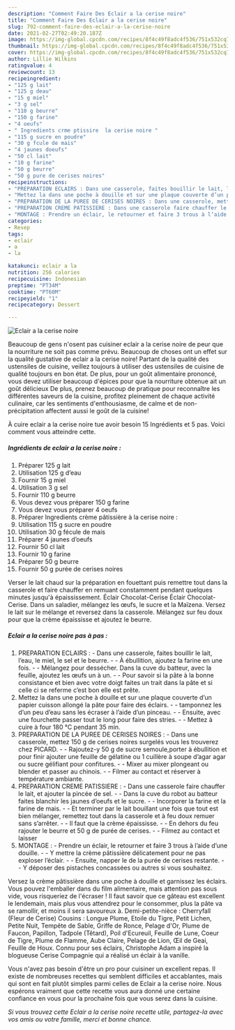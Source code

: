```yaml
---
description: "Comment Faire Des Eclair a la cerise noire"
title: "Comment Faire Des Eclair a la cerise noire"
slug: 792-comment-faire-des-eclair-a-la-cerise-noire
date: 2021-02-27T02:49:20.187Z
image: https://img-global.cpcdn.com/recipes/8f4c49f8adc4f536/751x532cq70/eclair-a-la-cerise-noire-photo-principale-de-la-recette.jpg
thumbnail: https://img-global.cpcdn.com/recipes/8f4c49f8adc4f536/751x532cq70/eclair-a-la-cerise-noire-photo-principale-de-la-recette.jpg
cover: https://img-global.cpcdn.com/recipes/8f4c49f8adc4f536/751x532cq70/eclair-a-la-cerise-noire-photo-principale-de-la-recette.jpg
author: Lillie Wilkins
ratingvalue: 4
reviewcount: 13
recipeingredient:
- "125 g lait"
- "125 g deau"
- "15 g miel"
- "3 g sel"
- "110 g beurre"
- "150 g farine"
- "4 oeufs"
- " Ingredients crme ptissire  la cerise noire "
- "115 g sucre en poudre"
- "30 g fcule de mais"
- "4 jaunes doeufs"
- "50 cl lait"
- "10 g farine"
- "50 g beurre"
- "50 g pure de cerises noires"
recipeinstructions:
- "PREPARATION ECLAIRS : Dans une casserole, faites bouillir le lait, l’eau, le miel, le sel et le beurre.  À ébullition, ajoutez la farine en une fois.  Mélangez pour dessécher. Dans la cuve du batteur, avec la feuille, ajoutez les œufs un à un.  Pour savoir si la pâte à la bonne consistance et bien avec votre doigt faites un trait dans la pâte et si celle ci se referme c’est bon elle est prête."
- "Mettez la dans une poche à douille et sur une plaque couverte d’un papier cuisson allongé la pâte pour faire des éclairs.  tamponnez les d’un peu d’eau sans les écraser à l’aide d’un pinceau.  Ensuite, avec une fourchette passer tout le long pour faire des stries.  Mettez à cuire à four 180 °C pendant 35 min."
- "PREPARATION DE LA PUREE DE CERISES NOIRES : Dans une casserole, mettez 150 g de cerises noires surgelés vous les trouverez chez PICARD.  Rajoutez-y 50 g de sucre semoule,porter à ébullition et pour finir ajouter une feuille de gélatine ou 1 cuillère à soupe d’agar agar ou sucre gélifiant pour confitures.  Mixer au mixer plongeant ou blender et passer au chinois.  Filmer au contact et réserver à température ambiante."
- "PREPARATION CREME PATISSIERE : Dans une casserole faire chauffer le lait, et ajouter la pincée de sel.  Dans la cuve du robot au batteur faites blanchir les jaunes d’oeufs et le sucre.  Incorporer la farine et la farine de mais.  Et terminer par le lait bouillant une fois que tout est bien mélanger, remettez tout dans la casserole et à feu doux remuer sans s’arrêter.  Il faut que la crème épaississe.  En dehors du feu rajouter le beurre et 50 g de purée de cerises.  Filmez au contact et laisser"
- "MONTAGE : Prendre un éclair, le retourner et faire 3 trous à l’aide d’une douille.  Y mettre la crème pâtissière délicatement pour ne pas exploser l’éclair.  Ensuite, napper le de la purée de cerises restante.  Y déposer des pistaches concassées ou autres si vous souhaitez."
categories:
- Resep
tags:
- eclair
- a
- la

katakunci: eclair a la 
nutrition: 256 calories
recipecuisine: Indonesian
preptime: "PT34M"
cooktime: "PT60M"
recipeyield: "1"
recipecategory: Dessert

---
```



![Eclair a la cerise noire](https://img-global.cpcdn.com/recipes/8f4c49f8adc4f536/751x532cq70/eclair-a-la-cerise-noire-photo-principale-de-la-recette.jpg)

Beaucoup de gens n'osent pas cuisiner eclair a la cerise noire de peur que la nourriture ne soit pas comme prévu. Beaucoup de choses ont un effet sur la qualité gustative de eclair a la cerise noire! Partant de la qualité des ustensiles de cuisine, veillez toujours à utiliser des ustensiles de cuisine de qualité toujours en bon état. De plus, pour un goût alimentaire prononcé, vous devez utiliser beaucoup d'épices pour que la nourriture obtenue ait un goût délicieux De plus, prenez beaucoup de pratique pour reconnaître les différentes saveurs de la cuisine, profitez pleinement de chaque activité culinaire, car les sentiments d'enthousiasme, de calme et de non-précipitation affectent aussi le goût de la cuisine!

<!--inarticleads1-->

À cuire eclair a la cerise noire tue avoir besoin 15 Ingrédients et 5 pas. Voici comment vous atteindre cette.

##### Ingrédients de eclair a la cerise noire :

1. Préparer 125 g lait
1. Utilisation 125 g d’eau
1. Fournir 15 g miel
1. Utilisation 3 g sel
1. Fournir 110 g beurre
1. Vous devez vous préparer 150 g farine
1. Vous devez vous préparer 4 oeufs
1. Préparer  Ingredients crème pâtissière à la cerise noire :
1. Utilisation 115 g sucre en poudre
1. Utilisation 30 g fécule de mais
1. Préparer 4 jaunes d’oeufs
1. Fournir 50 cl lait
1. Fournir 10 g farine
1. Préparer 50 g beurre
1. Fournir 50 g purée de cerises noires


Verser le lait chaud sur la préparation en fouettant puis remettre tout dans la casserole et faire chauffer en remuant constamment pendant quelques minutes jusqu&#39;à épaississement. Éclair Chocolat-Cerise Éclair Chocolat-Cerise. Dans un saladier, mélangez les œufs, le sucre et la Maïzena. Versez le lait sur le mélange et reversez dans la casserole. Mélangez sur feu doux pour que la crème épaississe et ajoutez le beurre. 

<!--inarticleads2-->

##### Eclair a la cerise noire pas à pas :

1. PREPARATION ECLAIRS : - Dans une casserole, faites bouillir le lait, l’eau, le miel, le sel et le beurre. -  - À ébullition, ajoutez la farine en une fois. -  - Mélangez pour dessécher. Dans la cuve du batteur, avec la feuille, ajoutez les œufs un à un. -  - Pour savoir si la pâte à la bonne consistance et bien avec votre doigt faites un trait dans la pâte et si celle ci se referme c’est bon elle est prête.
1. Mettez la dans une poche à douille et sur une plaque couverte d’un papier cuisson allongé la pâte pour faire des éclairs. -  - tamponnez les d’un peu d’eau sans les écraser à l’aide d’un pinceau. -  - Ensuite, avec une fourchette passer tout le long pour faire des stries. -  - Mettez à cuire à four 180 °C pendant 35 min.
1. PREPARATION DE LA PUREE DE CERISES NOIRES : - Dans une casserole, mettez 150 g de cerises noires surgelés vous les trouverez chez PICARD. -  - Rajoutez-y 50 g de sucre semoule,porter à ébullition et pour finir ajouter une feuille de gélatine ou 1 cuillère à soupe d’agar agar ou sucre gélifiant pour confitures. -  - Mixer au mixer plongeant ou blender et passer au chinois. -  - Filmer au contact et réserver à température ambiante.
1. PREPARATION CREME PATISSIERE : - Dans une casserole faire chauffer le lait, et ajouter la pincée de sel. -  - Dans la cuve du robot au batteur faites blanchir les jaunes d’oeufs et le sucre. -  - Incorporer la farine et la farine de mais. -  - Et terminer par le lait bouillant une fois que tout est bien mélanger, remettez tout dans la casserole et à feu doux remuer sans s’arrêter. -  - Il faut que la crème épaississe. -  - En dehors du feu rajouter le beurre et 50 g de purée de cerises. -  - Filmez au contact et laisser
1. MONTAGE : - Prendre un éclair, le retourner et faire 3 trous à l’aide d’une douille. -  - Y mettre la crème pâtissière délicatement pour ne pas exploser l’éclair. -  - Ensuite, napper le de la purée de cerises restante. -  - Y déposer des pistaches concassées ou autres si vous souhaitez.


Versez la crème pâtissière dans une poche à douille et garnissez les éclairs. Vous pouvez l&#39;emballer dans du film alimentaire, mais attention pas sous vide, vous risqueriez de l&#39;écraser ! Il faut savoir que ce gâteau est excellent le lendemain, mais plus vous attendrez pour le consommer, plus la pâte va se ramollir, et moins il sera savoureux à. Demi-petite-nièce : Cherryfall (Fleur de Cerise) Cousins : Longue Plume, Etoile du Tigre, Petit Lichen, Petite Nuit, Tempête de Sable, Griffe de Ronce, Pelage d&#39;Or, Plume de Faucon, Papillon, Tadpole (Têtard), Poil d&#39;Ecureuil, Feuille de Lune, Coeur de Tigre, Plume de Flamme, Aube Claire, Pelage de Lion, Œil de Geai, Feuille de Houx. Connu pour ses éclairs, Christophe Adam a inspiré la blogueuse Cerise Compagnie qui a réalisé un éclair à la vanille. 

<!--inarticleads1-->

<p>
Vous n'avez pas besoin d'être un pro pour cuisiner un excellent repas. Il existe de nombreuses recettes qui semblent difficiles et accablantes, mais qui sont en fait plutôt simples parmi celles de Eclair a la cerise noire. Nous espérons vraiment que cette recette vous aura donné une certaine confiance en vous pour la prochaine fois que vous serez dans la cuisine.
</p>

<p>
<i>Si vous trouvez cette Eclair a la cerise noire recette utile, partagez-la avec vos amis ou votre famille, merci et bonne chance.</i>
</p>
